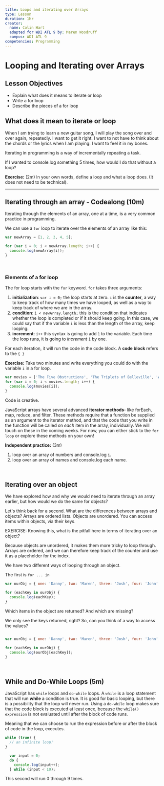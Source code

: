 ```yaml
---
title: Loops and iterating over Arrays
type: Lesson
duration: 1hr
creator:
  name: Colin Hart
  adapted for WDI ATL 9 by: Maren Woodruff
  campus: WDI ATL 9
competencies: Programming
---
```


# Looping and Iterating over Arrays

## Lesson Objectives

  - Explain what does it means to iterate or loop
  - Write a for loop
  - Describe the pieces of a for loop

## What does it mean to iterate or loop

When I am trying to learn a new guitar song, I will play the song over and over again, repeatedly.  I want to get it right.  I want to not have to think about the chords or the lyrics when I am playing.  I want to feel it in my bones.

Iterating in programming is a way of incrementally repeating a task.

If I wanted to console.log something 5 times, how would I do that without a loop?

**Exercise:** (2m) In your own words, define a loop and what a loop does. (It does not need to be technical).

---

## Iterating through an array - Codealong (10m)

Iterating through the elements of an array, one at a time, is a very common practice in programming.

We can use a `for` loop to iterate over the elements of an array like this:

```javascript
var newArray = [1, 2, 3, 4, 5];

for (var i = 0; i < newArray.length; i++) {
  console.log(newArray[i]);
}
```

<br />

### Elements of a for loop

The for loop starts with the `for` keyword. `for` takes three arguments:

1. **initialization**:
  `var i = 0;` the loop starts at zero. `i` is the **counter**, a way to keep track of how many times we have looped, as well as a way to keep track of where we are in the array.
2. **condition**:
  `i < newArray.length;` this is the condition that indicates whether the loop is completed or if it should keep going. In this case, we could say that if the variable `i` is less than the length of the array, keep looping.
3. **increment**:
  `i++` this syntax is going to add `1` to the variable. Each time the loop runs, it is going to _increment_ `i` by one.

For each iteration, it will run the code in the code block. A **code block** refers to the `{ }`

**Exercise:** Take two minutes and write everything you could do with the variable `i` in a for loop.

```js
var movies = ['The Five Obstructions', 'The Triplets of Belleville', 'About Time', 'Two Weeks Notice'];
for (var i = 0; i < movies.length; i++) {
  console.log(movies[i]);
}
```

Code is creative.

JavaScript arrays have several advanced **iterator methods**- like forEach, map, reduce, and filter. These methods require that a function be supplied as an argument to the iterator method, and that the code that you write in the function will be called on _each_ item in the array, individually. We will touch on these in the coming weeks. For now, you can either stick to the `for loop` or explore these methods on your own!

**Independent practice:** (3m)

1. loop over an array of numbers and console.log `i`.
2. loop over an array of names and console.log each name.

<br />

## Iterating over an object

We have explored how and why we would need to iterate through an array earlier, but how would we do the same for objects?

Let's think back for a second. What are the differences between arrays and objects?  Arrays are ordered lists.  Objects are unordered.  You can access items within objects, via their keys.

EXERCISE: Knowing this, what is the pitfall here in terms of iterating over an object?

Because objects are unordered, it makes them more tricky to loop through. Arrays are ordered, and we can therefore keep track of the counter and use it as a placeholder for the index.

We have two different ways of looping through an object.

The first is `for ... in`

```javascript
var ourObj = { one: 'Danny', two: 'Maren', three: 'Josh', four: 'John', five: 'Lisa' };

for (eachKey in ourObj) {
  console.log(eachKey);
}

```

Which items in the object are returned? And which are missing?

We only see the keys returned, right?  So, can you think of a way to access the values?

```javascript

var ourObj = { one: 'Danny', two: 'Maren', three: 'Josh', four: 'John', five: 'Lisa' };

for (eachKey in ourObj) {
  console.log(ourObj[eachKey]);
}

```

<br />

## While and Do-While Loops (5m)

JavaScript has `while` loops and `do-while` loops. A `while` is a loop statement that will run **while** a condition is true. It is good for basic looping, but there is a possibility that the loop will never run. Using a `do-while` loop makes sure that the code block is executed at least once, because the `while() expression` is not evaluated until after the block of code runs.

Meaning that we can choose to run the expression before or after the block of code in the loop, executes.

```javascript
while (true) {
  // an infinite loop!
}
```

```javascript
  var input = 0;
  do {
    console.log(input++);
  } while (input < 10);
```

This second will run 0 through 9 times.
